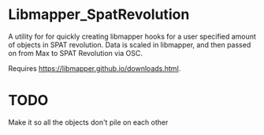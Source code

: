 # Libmapper_SpatRevolution
A utility for for quickly creating libmapper hooks for a user specified amount of objects in SPAT revolution. Data is scaled in libmapper, and then passed on from Max to SPAT Revolution via OSC.

Requires https://libmapper.github.io/downloads.html.

# TODO
Make it so all the objects don't pile on each other

